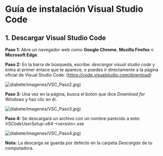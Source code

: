 # Guía de instalación Visual Studio Code 

## 1. Descargar Visual Studio Code

**Paso 1:** Abre un navegador web como **Google Chrome**, **Mozilla Firefox** o **Microsoft Edge**.

**Paso 2:** En la barra de búsqueda, escribe: *descargar visual studio code* y entra al primer enlace que te aparece, o puedes ir directamente a la página oficial de Visual Studio Code: (https://code.visualstudio.com/download)

![diabete/imagenes/VSC_Paso2.jpg](https://github.com/adiacla/diabetes/blob/main/imagenes/VSC_Paso2.jpg?raw=true))

**Paso 3:** Una vez en la página, busca el botón que dice *Download for Windows* y haz clic en él.

![diabete/imagenes/VSC_Paso3.jpg](https://github.com/adiacla/diabetes/blob/main/imagenes/VSC_Paso3.jpg?raw=true))

**Paso 4:** Se descargará un archivo con un nombre parecido a este: *VSCodeUserSetup-x64-<versión>.exe*

![diabete/imagenes/VSC_Paso4.jpg](https://github.com/adiacla/diabetes/blob/main/imagenes/VSC_Paso4.jpg?raw=true))

**Nota:** La descarga se guarda por defecto en la carpeta *Descargas* de tu computadora.
